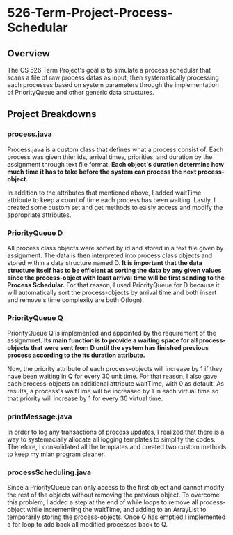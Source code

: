 # 526-Term-Project-Process-Schedular

## Overview
The CS 526 Term Project's goal is to simulate a process schedular that scans a file of raw process datas as input, then systematically processing each processes based on system parameters through the implementation of PriorityQueue and other generic data structures.

## Project Breakdowns

### process.java
Process.java is a custom class that defines what a process consist of. Each process was given thier ids, arrival times, priorities, and duration by the assignment through text file format. <b>Each object's duration determine how much time it has to take before the system can process the next process-object.</b>



In addition to the attributes that mentioned above, I added waitTime attribute to keep a count of time each process has been waiting. Lastly, I created some custom set and get methods to eaisly access and modify the appropriate attributes.

### PriorityQueue D
All process class objects were sorted by id and stored in a text file given by assignment. The data is then interpreted into process class objects and stored within a data structure named D. <b>It is important that the data structure itself has to be efficient at sorting the data by any given values since the process-object with least arrival time will be first sending to the Process Schedular.</b> For that reason, I used PriorityQueue for D because it will automatically sort the process-objects by arrival time and both insert and remove's time complexity are both O(logn).
  
### PriorityQueue Q
PriorityQueue Q is implemented and appointed by the requirement of the assignmnet. <b>Its main function is to provide a waiting space for all process-objects that were sent from D until the system has finished previous process according to the its duration attribute.</b>

Now, the priority attribute of each process-objects will increase by 1 if they have been waiting in Q for every 30 unit time. For that reason, I also gave each process-objects an additional attribute waitTIme, with 0 as default. As results, a process's waitTime will be increased by 1 in each virtual time so that priority will increase by 1 for every 30 virtual time.
  
### printMessage.java
In order to log any transactions of process updates, I realized that there is a way to systemacially allocate all logging templates to simplify the codes. Therefore, I consolidated all the templates and created two custom methods to keep my mian program cleaner.

### processScheduling.java
Since a PriorityQueue can only access to the first object and cannot modify the rest of the objects without removing the previous object. To overcome this problem, I added a step at the end of while loops to remove all process-object while incrementing the waitTime, and adding to an ArrayList to temporarily storing the process-objects. Once Q has emptied,I implemented a for loop to add back all modified processes back to Q.
